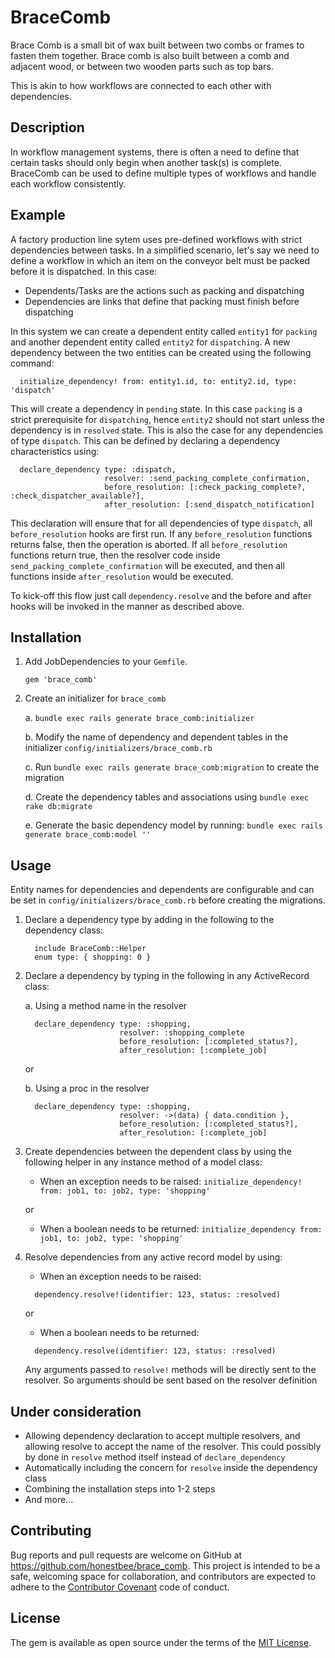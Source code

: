 # BraceComb

Brace Comb is a small bit of wax built between two combs or frames to fasten them together. Brace comb is also built between a comb and adjacent wood, or between two wooden parts such as top bars.

This is akin to how workflows are connected to each other with dependencies.

## Description

In workflow management systems, there is often a need to define that certain tasks should only begin when another task(s) is complete. BraceComb can be used to define multiple types of workflows and handle each workflow consistently.

## Example
A factory production line sytem uses pre-defined workflows with strict dependencies between tasks. In a simplified scenario, let's say we need to define a workflow in which an item on the conveyor belt must be packed before it is dispatched. In this case:

- Dependents/Tasks are the actions such as packing and dispatching
- Dependencies are links that define that packing must finish before dispatching

In this system we can create a dependent entity called `entity1` for `packing` and another dependent entity called `entity2` for `dispatching`. A new dependency between the two entities can be created using the following command:

  ```
    initialize_dependency! from: entity1.id, to: entity2.id, type: 'dispatch'
  ```

This will create a dependency in `pending` state. In this case `packing` is a strict prerequisite for `dispatching`, hence `entity2` should not start unless the dependency is in `resolved` state. This is also the case for any dependencies of type `dispatch`. This can be defined by declaring a dependency characteristics using:

```
  declare_dependency type: :dispatch,
                     resolver: :send_packing_complete_confirmation,
                     before_resolution: [:check_packing_complete?, :check_dispatcher_available?],
                     after_resolution: [:send_dispatch_notification]
```

This declaration will ensure that for all dependencies of type `dispatch`, all `before_resolution` hooks are first run. If any `before_resolution` functions returns false, then the operation is aborted. If all `before_resolution` functions return true, then the resolver code inside `send_packing_complete_confirmation` will be executed, and then all functions inside `after_resolution` would be executed.

To kick-off this flow just call `dependency.resolve` and the before and after hooks will be invoked in the manner as described above.

## Installation

1. Add JobDependencies to your `Gemfile`.

    `gem 'brace_comb'`

2. Create an initializer for `brace_comb`

    a. `bundle exec rails generate brace_comb:initializer`

    b. Modify the name of dependency and dependent tables in the initializer `config/initializers/brace_comb.rb`

    c. Run `bundle exec rails generate brace_comb:migration` to create the migration

    d. Create the dependency tables and associations using `bundle exec rake db:migrate`

    e. Generate the basic dependency model by running:
       ```bundle exec rails generate brace_comb:model ''```

## Usage

Entity names for dependencies and dependents are configurable and can be set in `config/initializers/brace_comb.rb` before creating the migrations.

1. Declare a dependency type by adding in the following to the dependency class:
   ```
     include BraceComb::Helper
     enum type: { shopping: 0 }
   ```
2. Declare a dependency by typing in the following in any ActiveRecord class:

   a. Using a method name in the resolver
   ```
     declare_dependency type: :shopping,
                        resolver: :shopping_complete
                        before_resolution: [:completed_status?],
                        after_resolution: [:complete_job]
   ```

   or

   b. Using a proc in the resolver

   ```
     declare_dependency type: :shopping,
                        resolver: ->(data) { data.condition },
                        before_resolution: [:completed_status?],
                        after_resolution: [:complete_job]
   ```
3. Create dependencies between the dependent class by using the following helper in any instance method of a model class:

   - When an exception needs to be raised:
   `initialize_dependency! from: job1, to: job2, type: 'shopping'`

   or
   - When a boolean needs to be returned:
   `initialize_dependency from: job1, to: job2, type: 'shopping'`

5. Resolve dependencies from any active record model by using:

   - When an exception needs to be raised:
   ```
     dependency.resolve!(identifier: 123, status: :resolved)
   ```

   or
   - When a boolean needs to be returned:

   ```
     dependency.resolve(identifier: 123, status: :resolved)
   ```
   Any arguments passed to `resolve!` methods will be directly sent to the resolver. So arguments should be sent based on the resolver definition

## Under consideration
   - Allowing dependency declaration to accept multiple resolvers, and allowing resolve to accept the name of the resolver. This could possibly by done in `resolve` method itself instead of `declare_dependency`
   - Automatically including the concern for `resolve` inside the dependency class
   - Combining the installation steps into 1-2 steps
   - And more...
## Contributing

Bug reports and pull requests are welcome on GitHub at https://github.com/honestbee/brace_comb. This project is intended to be a safe, welcoming space for collaboration, and contributors are expected to adhere to the [Contributor Covenant](http://contributor-covenant.org) code of conduct.

## License

The gem is available as open source under the terms of the [MIT License](http://opensource.org/licenses/MIT).
